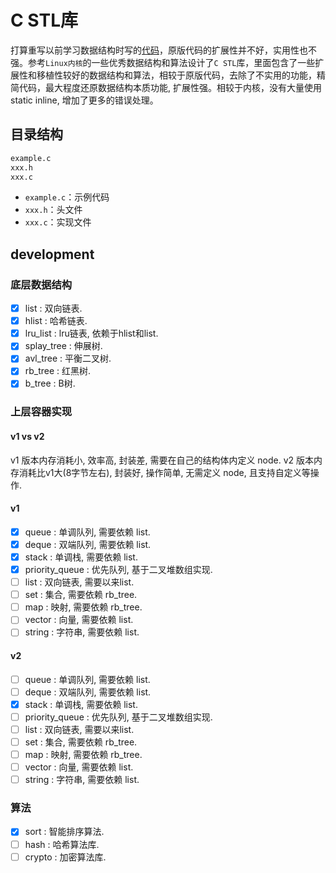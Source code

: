 # C STL库

打算重写以前学习数据结构时写的[代码](https://jelasin.github.io/2025/01/03/%E6%95%B0%E6%8D%AE%E7%BB%93%E6%9E%84%E5%8F%8A%E7%AE%97%E6%B3%95/)，原版代码的扩展性并不好，实用性也不强。参考`Linux内核`的一些优秀数据结构和算法设计了`C STL`库，里面包含了一些扩展性和移植性较好的数据结构和算法，相较于原版代码，去除了不实用的功能，精简代码，最大程度还原数据结构本质功能, 扩展性强。相较于内核，没有大量使用static inline, 增加了更多的错误处理。

## 目录结构

```sh
example.c
xxx.h
xxx.c
```

- `example.c`：示例代码
- `xxx.h`：头文件
- `xxx.c`：实现文件

## development

### 底层数据结构

- [x] list : 双向链表.
- [x] hlist : 哈希链表.
- [x] lru_list : lru链表, 依赖于hlist和list.
- [x] splay_tree : 伸展树.
- [x] avl_tree : 平衡二叉树.
- [x] rb_tree : 红黑树.
- [x] b_tree : B树.

### 上层容器实现

#### v1 vs v2

v1 版本内存消耗小, 效率高, 封装差, 需要在自己的结构体内定义 node.
v2 版本内存消耗比v1大(8字节左右), 封装好, 操作简单, 无需定义 node, 且支持自定义等操作.

#### v1

- [x] queue : 单调队列, 需要依赖 list.
- [x] deque : 双端队列, 需要依赖 list.
- [x] stack : 单调栈, 需要依赖 list.
- [x] priority_queue : 优先队列, 基于二叉堆数组实现.
- [ ] list : 双向链表, 需要以来list.
- [ ] set : 集合, 需要依赖 rb_tree.
- [ ] map : 映射, 需要依赖 rb_tree.
- [ ] vector : 向量, 需要依赖 list.
- [ ] string : 字符串, 需要依赖 list.

#### v2

- [ ] queue : 单调队列, 需要依赖 list.
- [ ] deque : 双端队列, 需要依赖 list.
- [x] stack : 单调栈, 需要依赖 list.
- [ ] priority_queue : 优先队列, 基于二叉堆数组实现.
- [ ] list : 双向链表, 需要以来list.
- [ ] set : 集合, 需要依赖 rb_tree.
- [ ] map : 映射, 需要依赖 rb_tree.
- [ ] vector : 向量, 需要依赖 list.
- [ ] string : 字符串, 需要依赖 list.

### 算法

- [x] sort : 智能排序算法.
- [ ] hash : 哈希算法库.
- [ ] crypto : 加密算法库.
